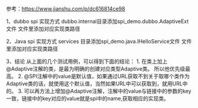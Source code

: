 参考：https://www.jianshu.com/p/dc616814ce98

1、dubbo spi 实现方式
    dubbo.internal目录添加spi_demo.dubbo.AdaptiveExt文件
    文件里添加对应实现类路径
    
2、Java spi 实现方式
    services 目录添加spi_demo.java.IHelloService文件
    文件里添加对应实现类路径
    
3、结论
    从上面的几个测试用例，可以得到下面的结论：
    1. 在类上加上@Adaptive注解的类，是最为明确的创建对应类型Adaptive类。 所以他优先级最高。
    2. @SPI注解中的value是默认值，如果通过URL获取不到关于取哪个类作为Adaptive类的话，就使用这个默认值，当然如果URL中可以获取到，就用URL中的。
    3. 可以再方法上增加@Adaptive注解，注解中的value与链接中的参数的key一致，链接中的key对应的value就是spi中的name,获取相应的实现类。
    